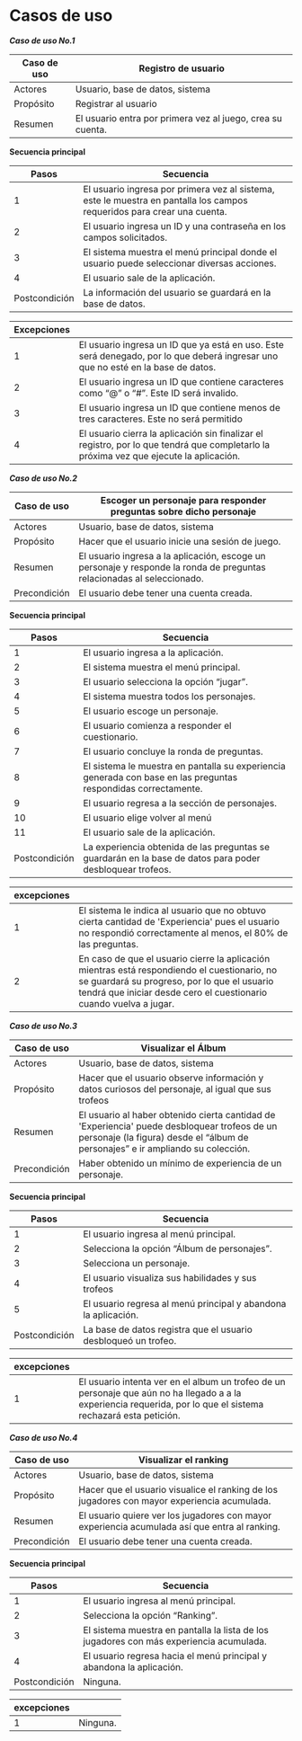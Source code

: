 # Casos de uso

***Caso de uso No.1***

|Caso de uso| Registro de usuario |
|---|---|
|Actores| Usuario, base de datos, sistema |
|Propósito| Registrar al usuario |
|Resumen| El usuario entra por primera vez al juego, crea su cuenta. |

__Secuencia principal__

|Pasos| Secuencia |
|---|---|
|1| El usuario ingresa por primera vez al sistema, este le muestra en pantalla los campos requeridos para crear una cuenta. |
|2| El usuario ingresa un ID y una contraseña en los campos solicitados. |
|3| El sistema muestra el menú principal donde el usuario puede seleccionar diversas acciones. |
|4| El usuario sale de la aplicación. |
|Postcondición| La información del usuario se guardará en la base de datos. | 

|Excepciones| |
|---|---|
|1| El usuario ingresa un ID que ya está en uso. Este será denegado, por lo que deberá ingresar uno que no esté en la base de datos.  |
|2| El usuario ingresa un ID que contiene caracteres como “@” o “#”. Este ID será invalido. |
|3| El usuario ingresa un ID que contiene menos de tres caracteres. Este no será permitido|
|4| El usuario cierra la aplicación sin finalizar el registro, por lo que tendrá que completarlo la próxima vez que ejecute la aplicación. |


***Caso de uso No.2***

|Caso de uso| Escoger un personaje para responder preguntas sobre dicho personaje |
|---|---|
|Actores| Usuario, base de datos, sistema |
|Propósito| Hacer que el usuario inicie una sesión de juego. |
|Resumen| El usuario ingresa a la aplicación, escoge un personaje y responde la ronda de preguntas relacionadas al seleccionado. |
|Precondición| El usuario debe tener una cuenta creada. |

__Secuencia principal__

|Pasos| Secuencia |
|---|---|
|1| El usuario ingresa a la aplicación. |
|2| El sistema muestra el menú principal. |
|3| El usuario selecciona la opción “jugar”. |
|4| El sistema muestra todos los personajes. |
|5| El usuario escoge un personaje. |
|6| El usuario comienza a responder el cuestionario. |
|7| El usuario concluye la ronda de preguntas. |
|8| El sistema le muestra en pantalla su experiencia generada con base en las preguntas respondidas correctamente. |
|9| El usuario regresa a la sección de personajes. |
|10| El usuario elige volver al menú|
|11| El usuario sale de la aplicación. |
|Postcondición| La experiencia obtenida de las preguntas se guardarán en la base de datos para poder desbloquear trofeos. | 

|excepciones| |
|---|---|
|1| El sistema le indica al usuario que no obtuvo cierta cantidad de 'Experiencia' pues el usuario no respondió correctamente al menos, el 80% de las preguntas. |
|2| En caso de que el usuario cierre la aplicación mientras está respondiendo el cuestionario, no se guardará su progreso, por lo que el usuario tendrá que iniciar desde cero el cuestionario cuando vuelva a jugar.  |



***Caso de uso No.3***

|Caso de uso| Visualizar el Álbum |
|---|---|
|Actores| Usuario, base de datos, sistema |
|Propósito| Hacer que el usuario observe información y datos curiosos del personaje, al igual que sus trofeos |
|Resumen| El usuario al haber obtenido cierta cantidad de 'Experiencia' puede desbloquear trofeos de un personaje (la figura) desde el “álbum de personajes” e ir ampliando su colección.
|Precondición| Haber obtenido un mínimo de experiencia de un personaje. | 

__Secuencia principal__

|Pasos| Secuencia |
|---|---|
|1| El usuario ingresa al menú principal. |
|2| Selecciona la opción “Álbum de personajes”. |
|3| Selecciona un personaje. |
|4| El usuario visualiza sus habilidades y sus trofeos |
|5| El usuario regresa al menú principal y abandona la aplicación. |
|Postcondición| La base de datos registra que el usuario desbloqueó un trofeo. | 

|excepciones| |
|---|---|
|1| El usuario intenta ver en el album un trofeo de un personaje que aún no ha llegado a a la experiencia requerida, por lo que el sistema rechazará esta petición.|


***Caso de uso No.4***

|Caso de uso| Visualizar el ranking  |
|---|---|
|Actores| Usuario, base de datos, sistema |
|Propósito| Hacer que el usuario visualice el ranking de los jugadores con mayor experiencia acumulada. |
|Resumen| El usuario quiere ver los jugadores con mayor experiencia acumulada así que entra al ranking.|
|Precondición| El usuario debe tener una cuenta creada. | 

__Secuencia principal__

|Pasos| Secuencia |
|---|---|
|1| El usuario ingresa al menú principal. |
|2| Selecciona la opción “Ranking”. |
|3| El sistema muestra en pantalla la lista de los jugadores con más experiencia acumulada. |
|4| El usuario regresa hacia el menú principal y abandona la aplicación. |
|Postcondición| Ninguna. | 

|excepciones| |
|---|---|
|1| Ninguna.|

